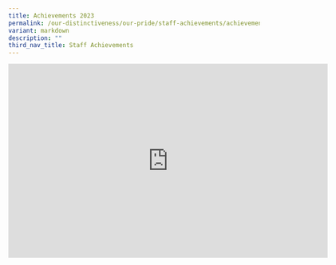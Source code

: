 ```yaml
---
title: Achievements 2023
permalink: /our-distinctiveness/our-pride/staff-achievements/achievements-2023/
variant: markdown
description: ""
third_nav_title: Staff Achievements
---
```

<div class="iframe-wrapper">
<iframe height="389" width="640" allowfullscreen="true" frameborder="0" src="https://docs.google.com/presentation/d/e/2PACX-1vT3s7jmTANxskfljqefkfIkgiqOrmo21nBiVlo9XXNk2kr7wjPrTqzMontXu5vtxW0kl-wvmGXb3jeo/embed?start=true&amp;loop=true&amp;delayms=3000"></iframe>
</div>
<p></p>
